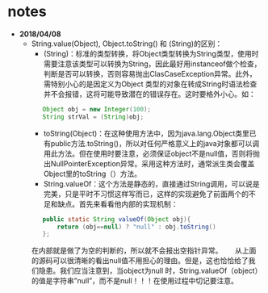# notes #
 * **2018/04/08** 
   - String.value(Object), Object.toString() 和 (String)的区别：  
     - (String)：标准的类型转换，将Object类型转换为String类型，使用时需要注意该类型可以转换为String，因此最好用instanceof做个检查，判断是否可以转换，否则容易抛出ClasCaseException异常。此外，需特别小心的是因定义为Object 类型的对象在转成String时语法检查并不会报错，这将可能导致潜在的错误存在。这时要格外小心。如：  
     ``` java 
        Object obj = new Integer(100);
        String strVal = (String)obj;
     ```
     - toString(Object)：在这种使用方法中，因为java.lang.Object类里已有public方法.toString()，所以对任何严格意义上的java对象都可以调用此方法。但在使用时要注意，必须保证object不是null值，否则将抛出NullPointerException异常。采用这种方法时，通常派生类会覆盖Object里的toString（）方法。
     - String.valueOf：这个方法是静态的，直接通过String调用，可以说是完美，只是平时不习惯这样写而已，这样的实现避免了前面两个的不足和缺点。首先来看看他内部的实现机制：  
     ```java
        public static String valueOf(Object obj){
            return (obj==null) ? "null" : obj.toString()
        };
     ```
        在内部就是做了为空的判断的，所以就不会报出空指针异常。　　
        从上面的源码可以很清晰的看出null值不用担心的理由。但是，这也恰恰给了我们隐患。我们应当注意到，当object为null 时，String.valueOf（object）的值是字符串”null”，而不是null！！！在使用过程中切记要注意。
     
    